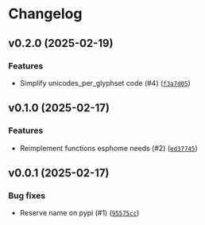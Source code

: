 # Changelog

## v0.2.0 (2025-02-19)

### Features

- Simplify unicodes_per_glyphset code (#4) ([`f3a7d05`](https://github.com/esphome/esphome-glyphsets/commit/f3a7d0533365e8ecb8c7180823ebb2a13557a678))

## v0.1.0 (2025-02-17)

### Features

- Reimplement functions esphome needs (#2) ([`ed37745`](https://github.com/esphome/esphome-glyphsets/commit/ed3774552378da63d12bfc3b27c2469277787ffd))

## v0.0.1 (2025-02-17)

### Bug fixes

- Reserve name on pypi (#1) ([`95575cc`](https://github.com/esphome/esphome-glyphsets/commit/95575cc72f83c5b7feecc5086ca48bb73bb1f67c))
